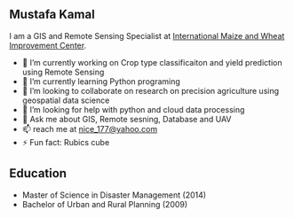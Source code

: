 ## Mustafa Kamal
I am a GIS and Remote Sensing Specialist at [International Maize and Wheat Improvement Center](https://www.cimmyt.org/).


- 🔭 I’m currently working on Crop type classificaiton and yield prediction using Remote Sensing
- 🌱 I’m currently learning Python programing
- 👯 I’m looking to collaborate on research on precision agriculture using geospatial data science
- 🤔 I’m looking for help with python and cloud data processing 
- 💬 Ask me about GIS, Remote sesning, Database and UAV
- 📫 reach me at nice_177@yahoo.com
- ⚡ Fun fact: Rubics cube

## Education 
- Master of Science in Disaster Management (2014)
- Bachelor of Urban and Rural Planning (2009)

<!--
**nice177/nice177** is a ✨ _special_ ✨ repository because its `README.md` (this file) appears on your GitHub profile.

Here are some ideas to get you started:

- 🔭 I’m currently working on ...
- 🌱 I’m currently learning ...
- 👯 I’m looking to collaborate on ...
- 🤔 I’m looking for help with ...
- 💬 Ask me about ...
- 📫 How to reach me: ...
- 😄 Pronouns: ...
- ⚡ Fun fact: ...
-->
